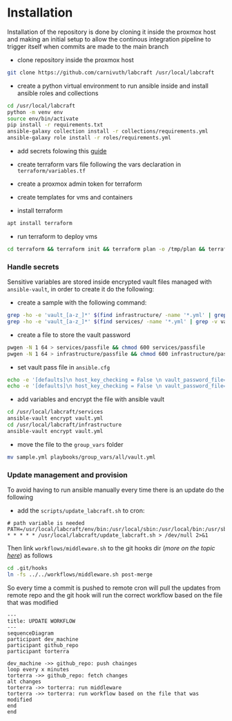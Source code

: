 # Installation

Installation of the repository is done by cloning it inside the proxmox host and making an initial setup to allow the continous integration pipeline to trigger itself when commits are made to the main branch

- clone repository inside the proxmox host

```bash
git clone https://github.com/carnivuth/labcraft /usr/local/labcraft
```

- create a python virtual environment to run ansible inside and install ansible roles and collections

```bash
cd /usr/local/labcraft
python -m venv env
source env/bin/activate
pip install -r requirements.txt
ansible-galaxy collection install -r collections/requirements.yml
ansible-galaxy role install -r roles/requirements.yml
```

- add secrets folowing this [guide](#HANDLE%20SECRETS)

- create terraform vars file following the vars declaration in `terraform/variables.tf`

- create a proxmox admin token for terraform

- create templates for vms and containers

- install terraform

```bash
apt install terraform
```

- run terraform to deploy vms

```bash
cd terraform && terraform init && terraform plan -o /tmp/plan && terraform apply /tmp/plan
```

### Handle secrets

Sensitive variables are stored inside encrypted vault files managed with `ansible-vault`, in order to create it do the following:

- create a sample with the following command:

```bash
grep -ho -e 'vault_[a-z_]*' $(find infrastructure/ -name '*.yml' | grep -v vault.yml) > infrastructure/vault.yml
grep -ho -e 'vault_[a-z_]*' $(find services/ -name '*.yml' | grep -v vault.yml) > services/vault.yml
```

- create a file to store the vault password

```bash
pwgen -N 1 64 > services/passfile && chmod 600 services/passfile
pwgen -N 1 64 > infrastructure/passfile && chmod 600 infrastructure/passfile
```

- set vault pass file in `ansible.cfg`

```bash
echo -e '[defaults]\n host_key_checking = False \n vault_password_file=/usr/local/labcraft/services/passfile' > services/ansible.cfg
echo -e '[defaults]\n host_key_checking = False \n vault_password_file=/usr/local/labcraft/infrastructure/passfile' > infrastructure/ansible.cfg
```

- add variables and encrypt the file with ansible vault

```bash
cd /usr/local/labcraft/services
ansible-vault encrypt vault.yml
cd /usr/local/labcraft/infrastructure
ansible-vault encrypt vault.yml
```

- move the file to the `group_vars` folder

```bash
mv sample.yml playbooks/group_vars/all/vault.yml
```

### Update management and provision

To avoid having to run ansible manually every time there is an update do the following

- add the `scripts/update_labcraft.sh` to cron:

```cron
# path variable is needed
PATH=/usr/local/labcraft/env/bin:/usr/local/sbin:/usr/local/bin:/usr/sbin:/usr/bin:/sbin:/bin
* * * * * /usr/local/labcraft/update_labcraft.sh > /dev/null 2>&1
```

Then link `workflows/middleware.sh` to the git hooks dir (*more on the topic [here](https://carnivuth.github.io/TIL/pages/git_github/GIT_HOOKS)*) as follows

```bash
cd .git/hooks
ln -fs ../../workflows/middleware.sh post-merge
```

So every time a commit is pushed to remote cron will pull the updates from remote repo and the git hook will run the correct workflow based on the file that was modified

```mermaid
---
title: UPDATE WORKFLOW
---
sequenceDiagram
participant dev_machine
participant github_repo
participant torterra

dev_machine ->> github_repo: push chainges
loop every x minutes
torterra ->> github_repo: fetch changes
alt changes
torterra ->> torterra: run middleware
torterra ->> torterra: run workflow based on the file that was modified
end
end
```
